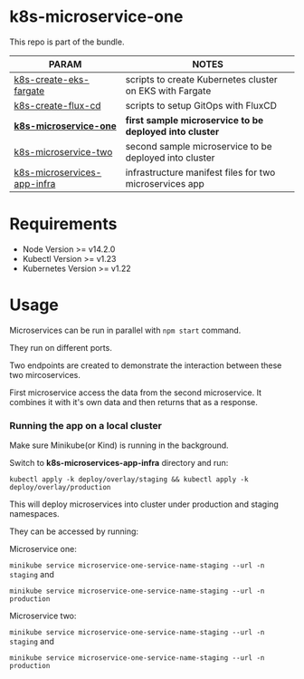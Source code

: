 # k8s-microservice-one

This repo is part of the bundle. 

| PARAM | NOTES |
| ------ | ------ |
| [k8s-create-eks-fargate](https://github.com/dinoradulovic/k8s-create-eks-fargate) | scripts to create Kubernetes cluster on EKS with Fargate |
| [k8s-create-flux-cd](https://github.com/dinoradulovic/k8s-create-flux-cd) | scripts to setup GitOps with FluxCD |
| **[k8s-microservice-one](https://github.com/dinoradulovic/k8s-microservice-one)** | **first sample microservice to be deployed into cluster** |
| [k8s-microservice-two](https://github.com/dinoradulovic/k8s-microservice-two) | second sample microservice to be deployed into cluster |
| [k8s-microservices-app-infra](https://github.com/dinoradulovic/k8s-microservices-app-infra) | infrastructure manifest files for two microservices app |

# Requirements
- Node Version >= v14.2.0
- Kubectl Version >= v1.23
- Kubernetes Version >= v1.22

# Usage

Microservices can be run in parallel with `npm start` command.

They run on different ports.

Two endpoints are created to demonstrate the interaction between these two mircoservices.

First microservice access the data from the second microservice. It combines it with it's own data and then returns that as a response.



### Running the app on a local cluster

Make sure Minikube(or Kind) is running in the background.

Switch to **k8s-microservices-app-infra** directory and run: 

```
kubectl apply -k deploy/overlay/staging && kubectl apply -k deploy/overlay/production
```  

This will deploy microservices into cluster under production and staging namespaces. 

They can be accessed by running:

Microservice one: 

`minikube service microservice-one-service-name-staging --url -n staging` and 

`minikube service microservice-one-service-name-staging --url -n production`

Microservice two: 

`minikube service microservice-one-service-name-staging --url -n staging` and 

`minikube service microservice-one-service-name-staging --url -n production`

